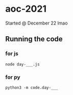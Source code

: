 # aoc-2021

Started @ December 22 lmao

## Running the code

### for js
```
node day-___.js
```

### for py
```
python3 -m code.day-___
```
